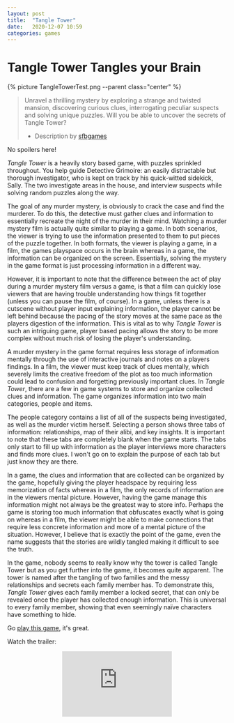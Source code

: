 ```yaml
---
layout: post
title:  "Tangle Tower"
date:   2020-12-07 10:59
categories: games
---
```


# Tangle Tower Tangles your Brain

{% picture TangleTowerTest.png --parent class="center" %}


> Unravel a thrilling mystery by exploring a strange and twisted mansion, discovering curious clues, interrogating peculiar suspects and solving unique puzzles. Will you be able to uncover the secrets of Tangle Tower?
>
> - Description by [sfbgames](https://sfbgames.com)

No spoilers here!

*Tangle Tower* is a heavily story based game, with puzzles sprinkled throughout. You help guide Detective Grimoire: an easily distractable but thorough investigator, who is kept on track by his quick-witted sidekick, Sally. The two investigate areas in the house, and interview suspects while solving random puzzles along the way. 

<div/>

The goal of any murder mystery, is obviously to crack the case and find the murderer. To do this, the detective must gather clues and information to essentially recreate the night of the murder in their mind. Watching a murder mystery film is actually quite similar to playing a game. In both scenarios, the viewer is trying to use the information presented to them to put pieces of the puzzle together. In both formats, the viewer is playing a game, in a film, the games playspace occurs in the brain whereas in a game, the information can be organized on the screen. Essentially, solving the mystery in the game format is just processing information in a different way.

However, it is important to note that the difference between the act of play during a murder mystery film versus a game, is that a film can quickly lose viewers that are having trouble understanding how things fit together (unless you can pause the film, of course). In a game, unless there is a cutscene without player input explaining information, the player cannot be left behind because the pacing of the story moves at the same pace as the players digestion of the information. This is vital as to why *Tangle Tower* is such an intriguing game, player based pacing allows the story to be more complex without much risk of losing the player's understanding.

A murder mystery in the game format requires less storage of information mentally through the use of  interactive journals and notes on a players findings. In a film, the viewer must keep track of clues mentally, which severely limits the creative freedom of the plot as too much information could lead to confusion and forgetting previously important clues. In *Tangle Tower*, there are a few in game systems to store and organize collected clues and information. The game organizes information into two main categories, people and items.

The people category contains a list of all of the suspects being investigated, as well as the murder victim herself. Selecting a person shows three tabs of information: relationships, map of their alibi, and key insights. It is important to note that these tabs are completely blank when the game starts. The tabs only start to fill up with information as the player interviews more characters and finds more clues. I won't go on to explain the purpose of each tab but just know they are there.

In a game, the clues and information that are collected can be organized by the game, hopefully giving the player headspace by requiring less memorization of facts whereas in a film, the only records of information are in the viewers mental picture. However, having the game manage this information might not always be the greatest way to store info. Perhaps the game is storing too much information that obfuscates exactly what is going on whereas in a film, the viewer might be able to make connections that require less concrete information and more of a mental picture of the situation. However, I believe that is exactly the point of the game, even the name suggests that the stories are wildly tangled making it difficult to see the truth. 

In the game, nobody seems to really know why the tower is called Tangle Tower but as you get further into the game, it becomes quite apparent. The tower is named after the tangling of two families and the messy relationships and secrets each family member has. To demonstrate this, *Tangle Tower* gives each family member a locked secret, that can only be revealed once the player has collected enough information. This is universal to every family member, showing that even seemingly naïve characters have something to hide.

Go [play this game](https://store.steampowered.com/app/359510/Tangle_Tower/), it's great.

Watch the trailer:

<iframe class = "center" width="auto" height="auto" src="https://www.youtube.com/embed/3JEliSJ859I" frameborder="0" allow="accelerometer; autoplay; clipboard-write; encrypted-media; gyroscope; picture-in-picture" allowfullscreen style="display: block; margin-left: auto; margin-right: auto; width: 50%"> </iframe>



